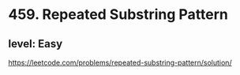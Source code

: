 # 459. Repeated Substring Pattern
## level: Easy

https://leetcode.com/problems/repeated-substring-pattern/solution/